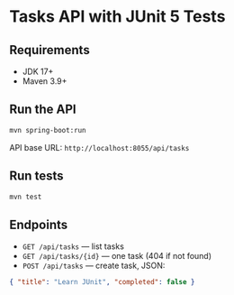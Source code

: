 # Tasks API with JUnit 5 Tests

## Requirements
- JDK 17+
- Maven 3.9+

## Run the API
```bash
mvn spring-boot:run
```
API base URL: `http://localhost:8055/api/tasks`

## Run tests
```bash
mvn test
```

## Endpoints
- `GET /api/tasks` — list tasks
- `GET /api/tasks/{id}` — one task (404 if not found)
- `POST /api/tasks` — create task, JSON:
```json
{ "title": "Learn JUnit", "completed": false }
```
